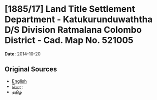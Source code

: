 # [1885/17] Land Title Settlement Department - Katukurunduwaththa D/S Division Ratmalana Colombo District - Cad. Map No. 521005

**Date:** 2014-10-20

## Original Sources

- [English](https://documents.gov.lk/view/extra-gazettes/2014/10/1885-17_E.pdf)
- [සිංහල](https://documents.gov.lk/view/extra-gazettes/2014/10/1885-17_S.pdf)
- [தமிழ்](https://documents.gov.lk/view/extra-gazettes/2014/10/1885-17_T.pdf)

